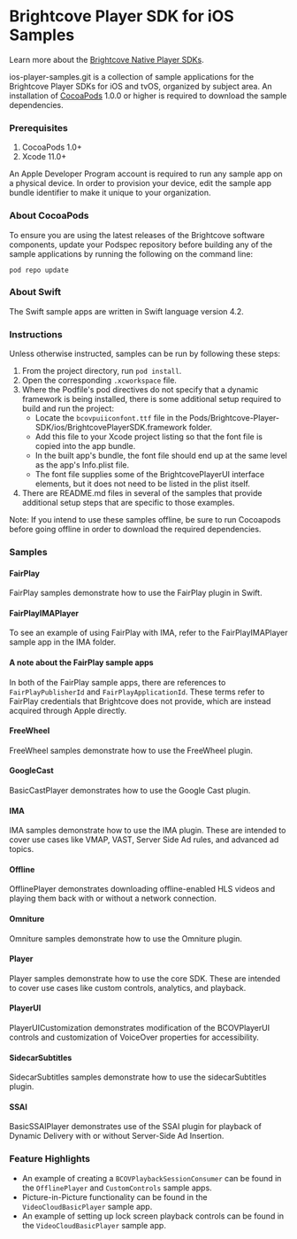 Brightcove Player SDK for iOS Samples
=====================================

Learn more about the [Brightcove Native Player SDKs](https://support.brightcove.com/brightcove-native-player-sdks).

ios-player-samples.git is a collection of sample applications for the Brightcove Player SDKs for iOS and tvOS, organized by subject area. An installation of [CocoaPods][cocoapods] 1.0.0 or higher is required to download the sample dependencies.

### Prerequisites

1. CocoaPods 1.0+
1. Xcode 11.0+

An Apple Developer Program account is required to run any sample app on a physical device. In order to provision your device, edit the sample app bundle identifier to make it unique to your organization.

### About CocoaPods

To ensure you are using the latest releases of the Brightcove software components, update your Podspec repository before building any of the sample applications by running the following on the command line:

```
pod repo update
```

### About Swift

The Swift sample apps are written in Swift language version 4.2.

### Instructions

Unless otherwise instructed, samples can be run by following these steps:

1. From the project directory, run `pod install`.
1. Open the corresponding `.xcworkspace` file.
1. Where the Podfile's pod directives do not specify that a dynamic framework is being installed, there is some additional setup required to build and run the project:
    - Locate the `bcovpuiiconfont.ttf` file in the Pods/Brightcove-Player-SDK/ios/BrightcovePlayerSDK.framework folder.
    - Add this file to your Xcode project listing so that the font file is copied into the app bundle.
    - In the built app's bundle, the font file should end up at the same level as the app's Info.plist file.
    - The font file supplies some of the BrightcovePlayerUI interface elements, but it does not need to be listed in the plist itself.
1. There are README.md files in several of the samples that provide additional setup steps that are specific to those examples.

Note: If you intend to use these samples offline, be sure to run Cocoapods before going offline in order to download the required dependencies.

### Samples

#### FairPlay

FairPlay samples demonstrate how to use the FairPlay plugin in Swift.

#### FairPlayIMAPlayer
To see an example of using FairPlay with IMA, refer to the FairPlayIMAPlayer sample app in the IMA folder.

#### A note about the FairPlay sample apps
In both of the FairPlay sample apps, there are references to `FairPlayPublisherId` and `FairPlayApplicationId`. These terms refer to FairPlay credentials that Brightcove does not provide, which are instead acquired through Apple directly.

#### FreeWheel

FreeWheel samples demonstrate how to use the FreeWheel plugin.

#### GoogleCast

BasicCastPlayer demonstrates how to use the Google Cast plugin.

#### IMA

IMA samples demonstrate how to use the IMA plugin. These are intended to cover use cases like VMAP, VAST, Server Side Ad rules, and advanced ad topics.

#### Offline

OfflinePlayer demonstrates downloading offline-enabled HLS videos and playing them back with or without a network connection.

#### Omniture

Omniture samples demonstrate how to use the Omniture plugin.

#### Player

Player samples demonstrate how to use the core SDK. These are intended to cover use cases like custom controls, analytics, and playback.

#### PlayerUI

PlayerUICustomization demonstrates modification of the BCOVPlayerUI controls and customization of VoiceOver properties for accessibility. 

#### SidecarSubtitles

SidecarSubtitles samples demonstrate how to use the sidecarSubtitles plugin.

#### SSAI

BasicSSAIPlayer demonstrates use of the SSAI plugin for playback of Dynamic Delivery with or without Server-Side Ad Insertion.

### Feature Highlights

- An example of creating a `BCOVPlaybackSessionConsumer` can be found in the `OfflinePlayer` and `CustomControls` sample apps.
- Picture-in-Picture functionality can be found in the `VideoCloudBasicPlayer` sample app. 
- An example of setting up lock screen playback controls can be found in the  `VideoCloudBasicPlayer` sample app.

[cocoapods]: http://www.cocoapods.org
